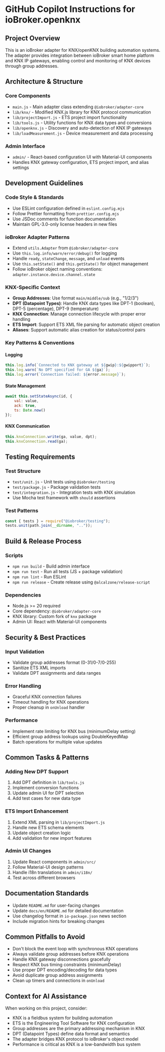 # GitHub Copilot Instructions for ioBroker.openknx

## Project Overview

This is an ioBroker adapter for KNX/openKNX building automation systems. The adapter provides integration between ioBroker smart home platform and KNX IP gateways, enabling control and monitoring of KNX devices through group addresses.

## Architecture & Structure

### Core Components
- `main.js` - Main adapter class extending `@iobroker/adapter-core`
- `lib/knx/` - Modified KNX.js library for KNX protocol communication
- `lib/projectImport.js` - ETS project import functionality
- `lib/tools.js` - Utility functions for KNX data types and conversions
- `lib/openknx.js` - Discovery and auto-detection of KNX IP gateways
- `lib/loadMeasurement.js` - Device measurement and data processing

### Admin Interface
- `admin/` - React-based configuration UI with Material-UI components
- Handles KNX gateway configuration, ETS project import, and alias settings

## Development Guidelines

### Code Style & Standards
- Use ESLint configuration defined in `eslint.config.mjs`
- Follow Prettier formatting from `prettier.config.mjs`
- Use JSDoc comments for function documentation
- Maintain GPL-3.0-only license headers in new files

### ioBroker Adapter Patterns
- Extend `utils.Adapter` from `@iobroker/adapter-core`
- Use `this.log.info/warn/error/debug()` for logging
- Handle `ready`, `stateChange`, `message`, and `unload` events
- Use `this.setState()` and `this.getState()` for object management
- Follow ioBroker object naming conventions: `adapter.instance.device.channel.state`

### KNX-Specific Context
- **Group Addresses**: Use format `main/middle/sub` (e.g., "1/2/3")
- **DPT (Datapoint Types)**: Handle KNX data types like DPT-1 (boolean), DPT-5 (percentage), DPT-9 (temperature)
- **KNX Connection**: Manage connection lifecycle with proper error handling
- **ETS Import**: Support ETS XML file parsing for automatic object creation
- **Aliases**: Support automatic alias creation for status/control pairs

### Key Patterns & Conventions

#### Logging
```javascript
this.log.info(`Connected to KNX gateway at ${gwip}:${gwipport}`);
this.log.warn(`No DPT specified for GA ${ga}`);
this.log.error(`Connection failed: ${error.message}`);
```

#### State Management
```javascript
await this.setStateAsync(id, {
    val: value,
    ack: true,
    ts: Date.now()
});
```

#### KNX Communication
```javascript
this.knxConnection.write(ga, value, dpt);
this.knxConnection.read(ga);
```

## Testing Requirements

### Test Structure
- `test/unit.js` - Unit tests using `@iobroker/testing`
- `test/package.js` - Package validation tests
- `test/integration.js` - Integration tests with KNX simulation
- Use Mocha test framework with `should` assertions

### Test Patterns
```javascript
const { tests } = require("@iobroker/testing");
tests.unit(path.join(__dirname, ".."));
```

## Build & Release Process

### Scripts
- `npm run build` - Build admin interface
- `npm run test` - Run all tests (JS + package validation)
- `npm run lint` - Run ESLint
- `npm run release` - Create release using `@alcalzone/release-script`

### Dependencies
- Node.js >= 20 required
- Core dependency: `@iobroker/adapter-core`
- KNX library: Custom fork of `knx` package
- Admin UI: React with Material-UI components

## Security & Best Practices

### Input Validation
- Validate group addresses format (0-31/0-7/0-255)
- Sanitize ETS XML imports
- Validate DPT assignments and data ranges

### Error Handling
- Graceful KNX connection failures
- Timeout handling for KNX operations
- Proper cleanup in `onUnload` handler

### Performance
- Implement rate limiting for KNX bus (minimumDelay setting)
- Efficient group address lookups using DoubleKeyedMap
- Batch operations for multiple value updates

## Common Tasks & Patterns

### Adding New DPT Support
1. Add DPT definition in `lib/tools.js`
2. Implement conversion functions
3. Update admin UI for DPT selection
4. Add test cases for new data type

### ETS Import Enhancement
1. Extend XML parsing in `lib/projectImport.js`
2. Handle new ETS schema elements
3. Update object creation logic
4. Add validation for new import features

### Admin UI Changes
1. Update React components in `admin/src/`
2. Follow Material-UI design patterns
3. Handle i18n translations in `admin/i18n/`
4. Test across different browsers

## Documentation Standards

- Update `README.md` for user-facing changes
- Update `docs/en/README.md` for detailed documentation
- Use changelog format in `io-package.json` news section
- Include migration hints for breaking changes

## Common Pitfalls to Avoid

- Don't block the event loop with synchronous KNX operations
- Always validate group addresses before KNX operations
- Handle KNX gateway disconnections gracefully
- Respect KNX bus timing constraints (minimumDelay)
- Use proper DPT encoding/decoding for data types
- Avoid duplicate group address assignments
- Clean up timers and connections in `onUnload`

## Context for AI Assistance

When working on this project, consider:
- KNX is a fieldbus system for building automation
- ETS is the Engineering Tool Software for KNX configuration
- Group addresses are the primary addressing mechanism in KNX
- DPT (Datapoint Types) define data format and semantics
- The adapter bridges KNX protocol to ioBroker's object model
- Performance is critical as KNX is a low-bandwidth bus system